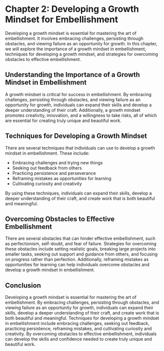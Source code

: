 Chapter 2: Developing a Growth Mindset for Embellishment
========================================================

Developing a growth mindset is essential for mastering the art of embellishment. It involves embracing challenges, persisting through obstacles, and viewing failure as an opportunity for growth. In this chapter, we will explore the importance of a growth mindset in embellishment, techniques for developing a growth mindset, and strategies for overcoming obstacles to effective embellishment.

Understanding the Importance of a Growth Mindset in Embellishment
-----------------------------------------------------------------

A growth mindset is critical for success in embellishment. By embracing challenges, persisting through obstacles, and viewing failure as an opportunity for growth, individuals can expand their skills and develop a deeper understanding of their craft. Additionally, a growth mindset promotes creativity, innovation, and a willingness to take risks, all of which are essential for creating truly unique and beautiful work.

Techniques for Developing a Growth Mindset
------------------------------------------

There are several techniques that individuals can use to develop a growth mindset in embellishment. These include:

* Embracing challenges and trying new things
* Seeking out feedback from others
* Practicing persistence and perseverance
* Reframing mistakes as opportunities for learning
* Cultivating curiosity and creativity

By using these techniques, individuals can expand their skills, develop a deeper understanding of their craft, and create work that is both beautiful and meaningful.

Overcoming Obstacles to Effective Embellishment
-----------------------------------------------

There are several obstacles that can hinder effective embellishment, such as perfectionism, self-doubt, and fear of failure. Strategies for overcoming these obstacles include setting realistic goals, breaking large projects into smaller tasks, seeking out support and guidance from others, and focusing on progress rather than perfection. Additionally, reframing mistakes as opportunities for learning can help individuals overcome obstacles and develop a growth mindset in embellishment.

Conclusion
----------

Developing a growth mindset is essential for mastering the art of embellishment. By embracing challenges, persisting through obstacles, and viewing failure as an opportunity for growth, individuals can expand their skills, develop a deeper understanding of their craft, and create work that is both beautiful and meaningful. Techniques for developing a growth mindset in embellishment include embracing challenges, seeking out feedback, practicing persistence, reframing mistakes, and cultivating curiosity and creativity. By overcoming obstacles to effective embellishment, individuals can develop the skills and confidence needed to create truly unique and beautiful work.
